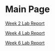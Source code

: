 # Main Page

[Week 2 Lab Report](https://andrewdi02.github.io/cse15l-lab-reports/week-2-lab-report)

[Week 4 Lab Report](https://andrewdi02.github.io/cse15l-lab-reports/week-4-lab-report-2)

[Week 6 Lab Report](https://andrewdi02.github.io/cse15l-lab-reports/week-6-lab-report-3)